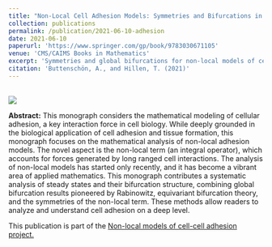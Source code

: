 ```yaml
---
title: "Non-Local Cell Adhesion Models: Symmetries and Bifurcations in 1-D"
collection: publications
permalink: /publication/2021-06-10-adhesion
date: 2021-06-10
paperurl: 'https://www.springer.com/gp/book/9783030671105'
venue: 'CMS/CAIMS Books in Mathematics'
excerpt: 'Symmetries and global bifurcations for non-local models of cell adhesion.'
citation: 'Buttenschön, A., and Hillen, T. (2021)'
---
```


<br><img src='/images/adhesion_overview.png'><br/>

**Abstract:**
This monograph considers the mathematical modeling of cellular adhesion, a key interaction force in
cell biology. While deeply grounded in the biological application of cell adhesion and tissue
formation, this monograph focuses on the mathematical analysis of non-local adhesion models. The
novel aspect is the non-local term (an integral operator), which accounts for forces generated by
long ranged cell interactions. The analysis of non-local models has started only recently, and it
has become a vibrant area of applied mathematics. This monograph contributes a systematic analysis
of steady states and their bifurcation structure, combining global bifurcation results pioneered by
Rabinowitz, equivariant bifurcation theory, and the symmetries of the non-local term. These methods
allow readers to analyze and understand cell adhesion on a deep level.

This publication is part of the [Non-local models of cell-cell adhesion project.](/portfolio/2018-01-01-adhesion)
